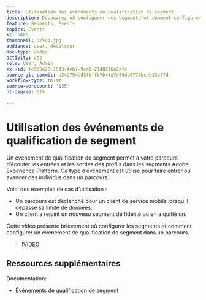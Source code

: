 ```yaml
---
title: Utilisation des événements de qualification de segment
description: Découvrez où configurer des segments et comment configurer un événement de qualification de segment dans un parcours.
feature: Segments, Events
topics: Events
kt: 5485
thumbnail: 37901.jpg
audience: user, developer
doc-type: video
activity: use
role: User, Admin
exl-id: fc950a20-1543-4eb7-9ca0-2148216a2afc
source-git-commit: a549754dd3fbffb7b45a7d66db6778bceb13ef7d
workflow-type: tm+mt
source-wordcount: '135'
ht-degree: 61%

---
```


# Utilisation des événements de qualification de segment

Un événement de qualification de segment permet à votre parcours d’écouter les entrées et les sorties des profils dans les segments Adobe Experience Platform. Ce type d’événement est utilisé pour faire entrer ou avancer des individus dans un parcours.

Voici des exemples de cas d’utilisation :

* Un parcours est déclenché pour un client de service mobile lorsqu’il dépasse sa limite de données.
* Un client a rejoint un nouveau segment de fidélité ou en a quitté un.

Cette vidéo présente brièvement où configurer les segments et comment configurer un événement de qualification de segment dans un parcours.

>[!VIDEO](https://video.tv.adobe.com/v/37901?quality=12)

## Ressources supplémentaires

Documentation:

* [Événements de qualification de segment](https://docs.adobe.com/content/help/fr-FR/journeys/using/building-journeys/about-journey-building/events-activities/segment-qualification-events.html)
